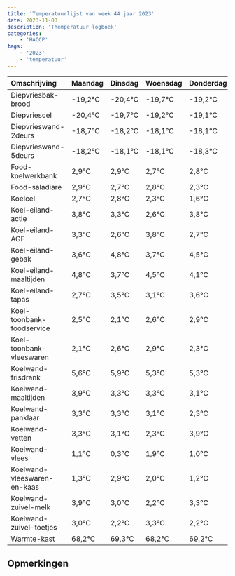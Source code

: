 ```yaml
---
title: 'Temperatuurlijst van week 44 jaar 2023'
date: 2023-11-03
description: 'Themperatuur logboek'
categories:
    - 'HACCP'
tags:
    - '2023'
    - 'temperatuur'
---
```

|Omschrijving|Maandag|Dinsdag|Woensdag|Donderdag|Vrijdag|Zaterdag|Zondag|
|:---|:---|:---|:---|:---|:---|:---|:---|
|Diepvriesbak-brood|-19,2°C|-20,4°C|-19,7°C|-19,2°C|-19,1°C| | |
|Diepvriescel|-20,4°C|-19,7°C|-19,2°C|-19,1°C|-19,1°C| | |
|Diepvrieswand-2deurs|-18,7°C|-18,2°C|-18,1°C|-18,1°C|-18,3°C| | |
|Diepvrieswand-5deurs|-18,2°C|-18,1°C|-18,1°C|-18,3°C|-18,2°C| | |
|Food-koelwerkbank|2,9°C|2,9°C|2,7°C|2,8°C|2,3°C| | |
|Food-saladiare|2,9°C|2,7°C|2,8°C|2,3°C|1,6°C| | |
|Koelcel|2,7°C|2,8°C|2,3°C|1,6°C|2,8°C| | |
|Koel-eiland-actie|3,8°C|3,3°C|2,6°C|3,8°C|2,7°C| | |
|Koel-eiland-AGF|3,3°C|2,6°C|3,8°C|2,7°C|3,5°C| | |
|Koel-eiland-gebak|3,6°C|4,8°C|3,7°C|4,5°C|4,1°C| | |
|Koel-eiland-maaltijden|4,8°C|3,7°C|4,5°C|4,1°C|4,6°C| | |
|Koel-eiland-tapas|2,7°C|3,5°C|3,1°C|3,6°C|3,9°C| | |
|Koel-toonbank-foodservice|2,5°C|2,1°C|2,6°C|2,9°C|2,3°C| | |
|Koel-toonbank-vleeswaren|2,1°C|2,6°C|2,9°C|2,3°C|2,3°C| | |
|Koelwand-frisdrank|5,6°C|5,9°C|5,3°C|5,3°C|5,1°C| | |
|Koelwand-maaltijden|3,9°C|3,3°C|3,3°C|3,1°C|2,3°C| | |
|Koelwand-panklaar|3,3°C|3,3°C|3,1°C|2,3°C|3,9°C| | |
|Koelwand-vetten|3,3°C|3,1°C|2,3°C|3,9°C|3,0°C| | |
|Koelwand-vlees|1,1°C|0,3°C|1,9°C|1,0°C|0,2°C| | |
|Koelwand-vleeswaren-en-kaas|1,3°C|2,9°C|2,0°C|1,2°C|2,3°C| | |
|Koelwand-zuivel-melk|3,9°C|3,0°C|2,2°C|3,3°C|2,2°C| | |
|Koelwand-zuivel-toetjes|3,0°C|2,2°C|3,3°C|2,2°C|3,2°C| | |
|Warmte-kast|68,2°C|69,3°C|68,2°C|69,2°C|69,9°C| | |

## Opmerkingen


